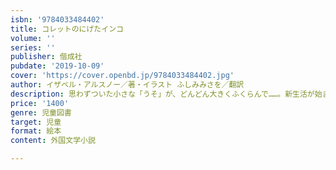 ```yaml
---
isbn: '9784033484402'
title: コレットのにげたインコ
volume: ''
series: ''
publisher: 偕成社
pubdate: '2019-10-09'
cover: 'https://cover.openbd.jp/9784033484402.jpg'
author: イザベル・アルスノー／著・イラスト ふしみみさを／翻訳
description: 思わずついた小さな「うそ」が、どんどん大きくふくらんで……。新生活が始まるときの、ちぐはぐな気持ちを描いたコマ割り絵本。
price: '1400'
genre: 児童図書
target: 児童
format: 絵本
content: 外国文学小説

---
```

